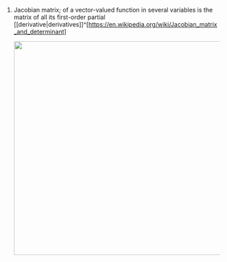 1. Jacobian matrix; of a vector-valued function in several variables is the matrix of all its first-order partial [[derivative|derivatives]]^[https://en.wikipedia.org/wiki/Jacobian_matrix_and_determinant]

	<img src="https://wikimedia.org/api/rest_v1/media/math/render/svg/e343f872b676a0e64646f27593d03c77c53cbaf3" width="500" />